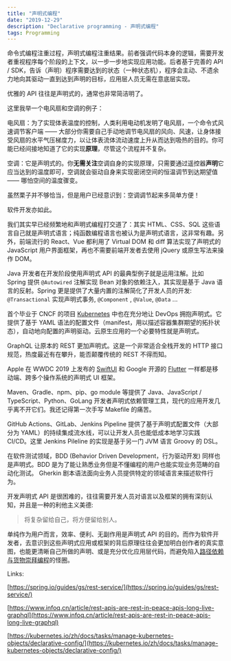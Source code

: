 ```yaml
---
title: "声明式编程"
date: "2019-12-29"
description: "Declarative programming - 声明式编程"
tags: Programming
---
```


命令式编程注重过程，声明式编程注重结果。前者强调代码本身的逻辑，需要开发者重视程序每个阶段的上下文，以一步一步地实现应用功能。后者基于完善的 API / SDK，告诉（声明）程序需要达到的状态（一种状态机），程序会主动、不遗余力地向其驱动一直到达到声明的目标，应用层人员无需在意底层实现。

优雅的 API 往往是声明式的，通常也非常简洁明了。

这里我举一个电风扇和空调的例子：

电风扇：为了实现体表温度的控制，人类利用电动机发明了电风扇，一个命令式风速调节客户端 —— 大部分你需要自己手动地调节电风扇的风向、风速，让身体接受风扇的水平气压梯度力，以让体表流体流动速度上升从而达到吸热的目的。你可能已经间接地知道了它的实现**原理**，尽管这个流程并不复杂。

空调：它是声明式的。你**无需关注**空调自身的实现原理，只需要通过遥控器**声明**它应当达到的温度即可，空调就会驱动自身来实现密闭空间的恒温调节到达期望值 —— 哪怕空间的温度骤变。

虽然栗子并不够恰当，但是用户已经意识到：空调调节起来多简单方便！

软件开发亦如此。

我们其实早已经频繁地和声明式编程打交道了：其实 HTML、CSS、SQL 这些语言自己就是声明式语言；纯函数编程语言也被认为是声明式语言，这非常有趣。另外，前端流行的 React、Vue 都利用了 Virtual DOM 和 diff 算法实现了声明式的 JavaScript 用户界面框架，再也不需要前端开发者去使用 jQuery 或原生写法来操作 DOM。

Java 开发者在开发阶段使用声明式 API 的最典型例子就是运用注解。比如 Spring 提供 `@Autowired` 注解实现 Bean 对象的依赖注入，其实现是基于 Java 语言的反射。Spring 更是提供了大量内置的注解简化了开发人员的开发: `@Transactional` 实现声明式事务, `@Component` , `@Value`, `@Data` ...

首个毕业于 CNCF 的项目 [Kubernetes](https://k8s.io) 中也在充分地让 DevOps 拥抱声明式。它提供了基于 YAML 语法的配置文件（manifest，用以描述容器集群期望的拓扑状态），自动地向配置的声明驱动。云原生应用的一个必要特性就是声明式。

GraphQL 让原本的 REST 更加声明式。这是一个非常适合全栈开发的 HTTP 接口规范，热度最近有在攀升，能否颠覆传统的 REST 不得而知。

Apple 在 WWDC 2019 上发布的 [SwiftUI](https://developer.apple.com/cn/xcode/swiftui/) 和 Google 开源的 [Flutter](https://flutter.cn/docs/get-started/flutter-for/declarative) 一样都是移动端、跨多个操作系统的声明式 UI 框架。

Maven、Gradle、npm、pip、go module 等提供了 Java、JavaScript / TypeScript、Python、GoLang 开发者声明式依赖管理工具，现代的应用开发几乎离不开它们。我还记得第一次手写 Makefile 的痛苦。

GitHub Actions、GitLab、Jenkins Pipeline 提供了基于声明式配置文件（大部分为 YAML）的持续集成流水线，可以让开发人员也能低成本地学习实践 CI/CD。这里 Jenkins Pileline 的实现是基于另一门 JVM 语言 Groovy 的 DSL。

在软件测试领域，BDD (Behavior Driven Development，行为驱动开发) 同样也是声明式。BDD 是为了能让熟悉业务但是不懂编程的用户也能实现业务范畴的自动化测试。 Gherkin 剧本语法面向业务人员提供特定的领域语言来描述软件行为。

开发声明式 API 是很困难的，往往需要开发人员对语言以及框架的拥有深刻认知，并且是一种的利他主义美德:

> 将复杂留给自己，将方便留给别人。

单纯作为用户而言，效率、便利、无副作用是声明式 API 的目的。而作为软件开发者，去意识到这些声明式应用或框架的背后原理往往会更加明白创作者的真实意图，也能更清晰自己所做的声明、或是充分优化应用层代码，而避免陷入[路径依赖与货物崇拜编程](https://lawrenceli.me/blog/path-dependence-and-cargo-cult)的怪圈。

Links:

[https://spring.io/guides/gs/rest-service/](https://spring.io/guides/gs/rest-service/)

[https://www.infoq.cn/article/rest-apis-are-rest-in-peace-apis-long-live-graphql](https://www.infoq.cn/article/rest-apis-are-rest-in-peace-apis-long-live-graphql)

[https://kubernetes.io/zh/docs/tasks/manage-kubernetes-objects/declarative-config/](https://kubernetes.io/zh/docs/tasks/manage-kubernetes-objects/declarative-config/)

